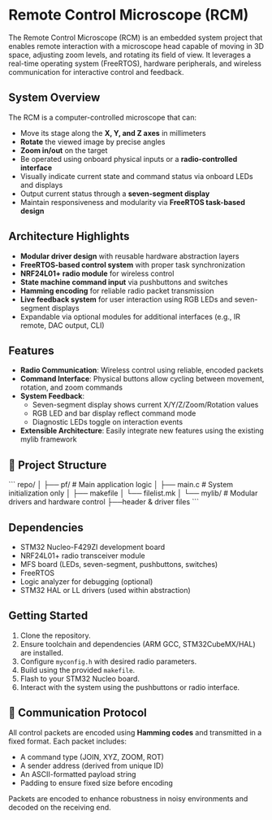 # Remote Control Microscope (RCM)

The Remote Control Microscope (RCM) is an embedded system project that enables remote interaction with a microscope head capable of moving in 3D space, adjusting zoom levels, and rotating its field of view. It leverages a real-time operating system (FreeRTOS), hardware peripherals, and wireless communication for interactive control and feedback.

## System Overview

The RCM is a computer-controlled microscope that can:

- Move its stage along the **X, Y, and Z axes** in millimeters
- **Rotate** the viewed image by precise angles
- **Zoom in/out** on the target
- Be operated using onboard physical inputs or a **radio-controlled interface**
- Visually indicate current state and command status via onboard LEDs and displays
- Output current status through a **seven-segment display**
- Maintain responsiveness and modularity via **FreeRTOS task-based design**

## Architecture Highlights

- **Modular driver design** with reusable hardware abstraction layers
- **FreeRTOS-based control system** with proper task synchronization
- **NRF24L01+ radio module** for wireless control
- **State machine command input** via pushbuttons and switches
- **Hamming encoding** for reliable radio packet transmission
- **Live feedback system** for user interaction using RGB LEDs and seven-segment displays
- Expandable via optional modules for additional interfaces (e.g., IR remote, DAC output, CLI)

## Features

- **Radio Communication**: Wireless control using reliable, encoded packets
- **Command Interface**: Physical buttons allow cycling between movement, rotation, and zoom commands
- **System Feedback**:
  - Seven-segment display shows current X/Y/Z/Zoom/Rotation values
  - RGB LED and bar display reflect command mode
  - Diagnostic LEDs toggle on interaction events
- **Extensible Architecture**: Easily integrate new features using the existing mylib framework

## 📁 Project Structure

\`\`\`
repo/
│
├── pf/                 # Main application logic
│   ├── main.c          # System initialization only
│   ├── makefile
│   └── filelist.mk
│
└── mylib/              # Modular drivers and hardware control
    ├──header & driver files
\`\`\`

## Dependencies

- STM32 Nucleo-F429ZI development board
- NRF24L01+ radio transceiver module
- MFS board (LEDs, seven-segment, pushbuttons, switches)
- FreeRTOS
- Logic analyzer for debugging (optional)
- STM32 HAL or LL drivers (used within abstraction)

## Getting Started

1. Clone the repository.
2. Ensure toolchain and dependencies (ARM GCC, STM32CubeMX/HAL) are installed.
3. Configure `myconfig.h` with desired radio parameters.
4. Build using the provided `makefile`.
5. Flash to your STM32 Nucleo board.
6. Interact with the system using the pushbuttons or radio interface.

## 📡 Communication Protocol

All control packets are encoded using **Hamming codes** and transmitted in a fixed format. Each packet includes:

- A command type (JOIN, XYZ, ZOOM, ROT)
- A sender address (derived from unique ID)
- An ASCII-formatted payload string
- Padding to ensure fixed size before encoding

Packets are encoded to enhance robustness in noisy environments and decoded on the receiving end.



